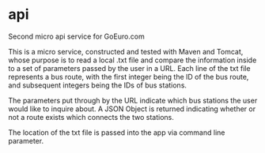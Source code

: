 # api
Second micro api service
for GoEuro.com

This is a micro service, constructed and tested with Maven and Tomcat, whose purpose is to read a local .txt file and compare the information inside to a set of parameters passed by the user in a URL. Each line of the txt file represents a bus route, with the first integer being the ID of the bus route, and subsequent integers being the IDs of bus stations.

The parameters put through by the URL indicate which bus stations the user would like to inquire about. A JSON Object is returned indicating whether or not a route exists which connects the two stations.

The location of the txt file is passed into the app via command line parameter.
